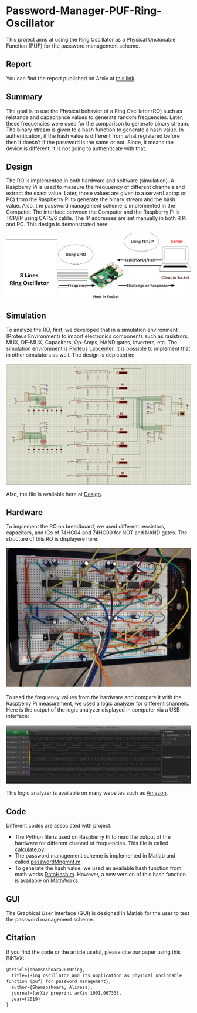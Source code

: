 # Password-Manager-PUF-Ring-Oscillator
This project aims at using the Ring Oscillator as a Physical Unclonable Function (PUF) for the password management scheme. 

## Report
You can find the report published on Arxiv at [this link](https://arxiv.org/pdf/1901.06733.pdf).

## Summary
The goal is to use the Physical behavior of a Ring Oscillator (RO) such as reistance and capacitance values to generate random frequencies. Later, these frequencies were used for the comparison to generate binary stream. The binary stream is given to a hash function to generate a hash value. In authentication, if the hash value is different from what registered before then it doesn't if the password is the same or not. Since, it means the device is different, it is not going to authenticate with that. 

## Design
The RO is implemented in both hardware and software (simulation). A Raspberry Pi is used to measure the frequuency of different channels and extract the exact value. Later, those values are given to a server(Laptop or PC) from the Raspberry Pi to generate the binary stream and the hash value. Also, the password management scheme is implemented in the Computer. The interface between the Computer and the Raspberry Pi is TCP/IP using CAT5/6 cable. The IP addresses are set manually in both R Pi and PC. This design is demonstrated here:<br/><br/>
![Alt text](/images/p13.PNG)


## Simulation
To analyze the RO, first, we developed that in a simulation environment (Proteus Environment) to import electronics components such as rasistrors, MUX, DE-MUX, Capacitors, Op-Amps, NAND gates, Inverters, etc. The simulation environment is [Proteus Labcenter](https://www.labcenter.com/simulation/). It is possible to implement that in other simulators as well. The design is depicted in:<br/><br/>
![Alt text](/images/p6.png)

Also, the file is available here at [Design](https://github.com/AlirezaShamsoshoara/Password-Manager-PUF-Ring-Oscillator/blob/main/Pr4.DSN).

## Hardware
To implement the RO on breadboard, we used different ressistors, capacitors, and ICs of 74HC04 and 74HC00 for NOT and NAND gates. The structure of this RO is displayere here:
<br/><br/>
![Alt text](/images/original.png)
<br/><br/>
To read the frequency values from the hardware and compare it with the Raspberry Pi measurement, we used a logic analyzer for different channels. Here is the output of the logic analyzer displayed in computer via a USB interface:
<br/><br/>
![Alt text](/images/p12.png)

This logic analyzer is available on many websites such as [Amazon](https://www.amazon.com/HiLetgo-Analyzer-Ferrite-Channel-Arduino/dp/B077LSG5P2/ref=sr_1_3?ie=UTF8&qid=1525562576&sr=8-3&keywords=logic+analyzer).

## Code
Different codes are associated with project.<br/>
* The Python file is used on Raspberry Pi to read the output of the hardware for different channel of frequencies. This file is called [calculate.py](https://github.com/AlirezaShamsoshoara/Password-Manager-PUF-Ring-Oscillator/blob/main/calculate.py). <br/>
* The password management scheme is implemented in Matlab and called [passwordMngmnt.m](https://github.com/AlirezaShamsoshoara/Password-Manager-PUF-Ring-Oscillator/blob/main/passwordMngmnt.m). <br/>
* To generate the hash value, we used an available hash function from math works [DataHash.m](https://github.com/AlirezaShamsoshoara/Password-Manager-PUF-Ring-Oscillator/blob/main/DataHash.m). However, a new version of this hash function is available on [MathWorks](https://www.mathworks.com/matlabcentral/fileexchange/31272-datahash).

## GUI
The Graphical User Interface (GUI) is designed in Matlab for the user to test the password management scheme. 


## Citation
If you find the code or the article useful, please cite our paper using this BibTeX:
```
@article{shamsoshoara2019ring,
  title={Ring oscillator and its application as physical unclonable function (puf) for password management},
  author={Shamsoshoara, Alireza},
  journal={arXiv preprint arXiv:1901.06733},
  year={2019}
}
```

